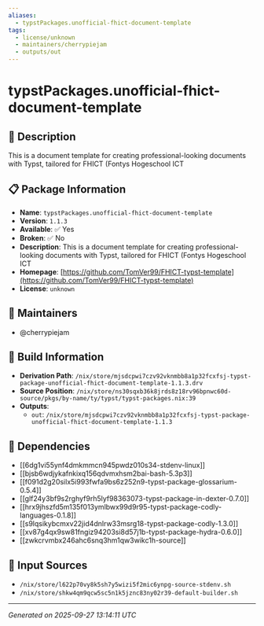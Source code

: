 ```yaml
---
aliases:
  - typstPackages.unofficial-fhict-document-template
tags:
  - license/unknown
  - maintainers/cherrypiejam
  - outputs/out
---
```


# typstPackages.unofficial-fhict-document-template

## 📝 Description

This is a document template for creating professional-looking documents with Typst, tailored for FHICT (Fontys Hogeschool ICT

## 📋 Package Information

- **Name**: `typstPackages.unofficial-fhict-document-template`
- **Version**: `1.1.3`
- **Available**: ✅ Yes
- **Broken**: ✅ No
- **Description**: This is a document template for creating professional-looking documents with Typst, tailored for FHICT (Fontys Hogeschool ICT
- **Homepage**: [https://github.com/TomVer99/FHICT-typst-template](https://github.com/TomVer99/FHICT-typst-template)
- **License**: `unknown`
## 👥 Maintainers

- @cherrypiejam


## 🔧 Build Information

- **Derivation Path**: `/nix/store/mjsdcpwi7czv92vknmbb8a1p32fcxfsj-typst-package-unofficial-fhict-document-template-1.1.3.drv`
- **Source Position**: `/nix/store/ns30sqxb36k8jrds8z18rv96bpnwc60d-source/pkgs/by-name/ty/typst/typst-packages.nix:39`
- **Outputs**:
  - `out`:  `/nix/store/mjsdcpwi7czv92vknmbb8a1p32fcxfsj-typst-package-unofficial-fhict-document-template-1.1.3`

## 🔗 Dependencies

- [[6dg1vi55ynf4dmkmmcn945pwdz010s34-stdenv-linux]]
- [[bjsb6wdjykafnkixq156qdvmxhsm2bai-bash-5.3p3]]
- [[f091d2g20silx5i993fwfa9bs6z252n9-typst-package-glossarium-0.5.4]]
- [[glf24y3bf9s2rghyf9rh5lyf98363073-typst-package-in-dexter-0.7.0]]
- [[hrx9jhszfd5m135f013ymlbwx99d9r95-typst-package-codly-languages-0.1.8]]
- [[s9lqsikybcmxv22jid4dnlrw33msrg18-typst-package-codly-1.3.0]]
- [[xv87g4qx9sw81fngiz94203si8d57j1b-typst-package-hydra-0.6.0]]
- [[zwkcrvmbx246ahc6snq3hm1qw3wikc1h-source]]

## 📁 Input Sources

- `/nix/store/l622p70vy8k5sh7y5wizi5f2mic6ynpg-source-stdenv.sh`
- `/nix/store/shkw4qm9qcw5sc5n1k5jznc83ny02r39-default-builder.sh`

---
*Generated on 2025-09-27 13:14:11 UTC*
